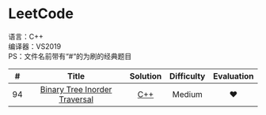 LeetCode
========
语言：C++  
编译器：VS2019  
PS：文件名前带有“#“的为刷的经典题目  

| # | Title | Solution | Difficulty | Evaluation |
|:-:| :---: | :------: | :--------: | :--------: |
|94|[Binary Tree Inorder Traversal](https://leetcode.com/problems/binary-tree-inorder-traversal/)| [C++](./solution/094_Binary%20Tree%20Inorder%20Traversal_Medium.cpp/)|Medium|&hearts;|